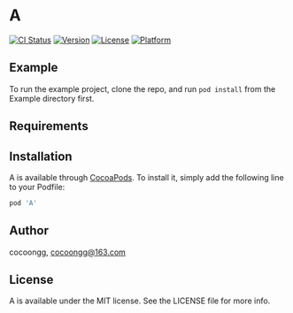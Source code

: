 # A

[![CI Status](http://img.shields.io/travis/cocoongg/A.svg?style=flat)](https://travis-ci.org/cocoongg/A)
[![Version](https://img.shields.io/cocoapods/v/A.svg?style=flat)](http://cocoapods.org/pods/A)
[![License](https://img.shields.io/cocoapods/l/A.svg?style=flat)](http://cocoapods.org/pods/A)
[![Platform](https://img.shields.io/cocoapods/p/A.svg?style=flat)](http://cocoapods.org/pods/A)

## Example

To run the example project, clone the repo, and run `pod install` from the Example directory first.

## Requirements

## Installation

A is available through [CocoaPods](http://cocoapods.org). To install
it, simply add the following line to your Podfile:

```ruby
pod 'A'
```

## Author

cocoongg, cocoongg@163.com

## License

A is available under the MIT license. See the LICENSE file for more info.
